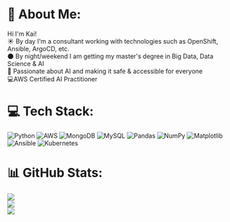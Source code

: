 # 💫 About Me:
Hi I'm Kai!<br>☀️ By day I'm a consultant working with technologies such as OpenShift, Ansible, ArgoCD, etc.<br>🌑 By night/weekend I am getting my master's degree in Big Data, Data Science & AI<br>🤍 Passionate about AI and making it safe & accessible for everyone<br>💻AWS Certified AI Practitioner


# 💻 Tech Stack:
![Python](https://img.shields.io/badge/python-3670A0?style=for-the-badge&logo=python&logoColor=ffdd54) ![AWS](https://img.shields.io/badge/AWS-%23FF9900.svg?style=for-the-badge&logo=amazon-aws&logoColor=white) ![MongoDB](https://img.shields.io/badge/MongoDB-%234ea94b.svg?style=for-the-badge&logo=mongodb&logoColor=white) ![MySQL](https://img.shields.io/badge/mysql-4479A1.svg?style=for-the-badge&logo=mysql&logoColor=white) ![Pandas](https://img.shields.io/badge/pandas-%23150458.svg?style=for-the-badge&logo=pandas&logoColor=white) ![NumPy](https://img.shields.io/badge/numpy-%23013243.svg?style=for-the-badge&logo=numpy&logoColor=white) ![Matplotlib](https://img.shields.io/badge/Matplotlib-%23ffffff.svg?style=for-the-badge&logo=Matplotlib&logoColor=black) ![Ansible](https://img.shields.io/badge/ansible-%231A1918.svg?style=for-the-badge&logo=ansible&logoColor=white) ![Kubernetes](https://img.shields.io/badge/kubernetes-%23326ce5.svg?style=for-the-badge&logo=kubernetes&logoColor=white)
# 📊 GitHub Stats:
![](https://github-readme-stats.vercel.app/api?username=kobrien-data&theme=default&hide_border=false&include_all_commits=false&count_private=false)<br/>
![](https://nirzak-streak-stats.vercel.app/?user=kobrien-data&theme=default&hide_border=false)<br/>
![](https://github-readme-stats.vercel.app/api/top-langs/?username=kobrien-data&theme=default&hide_border=false&include_all_commits=false&count_private=false&layout=compact)
